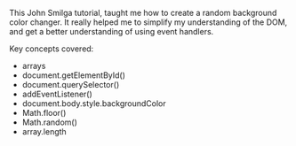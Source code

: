 This John Smilga tutorial, taught me how to create a random background color changer. It really helped me to simplify my understanding of the DOM, and get a better understanding of using event handlers. 

Key concepts covered:

*   arrays
*   document.getElementById()
*   document.querySelector()
*   addEventListener()
*   document.body.style.backgroundColor
*   Math.floor()
*   Math.random()
*   array.length

